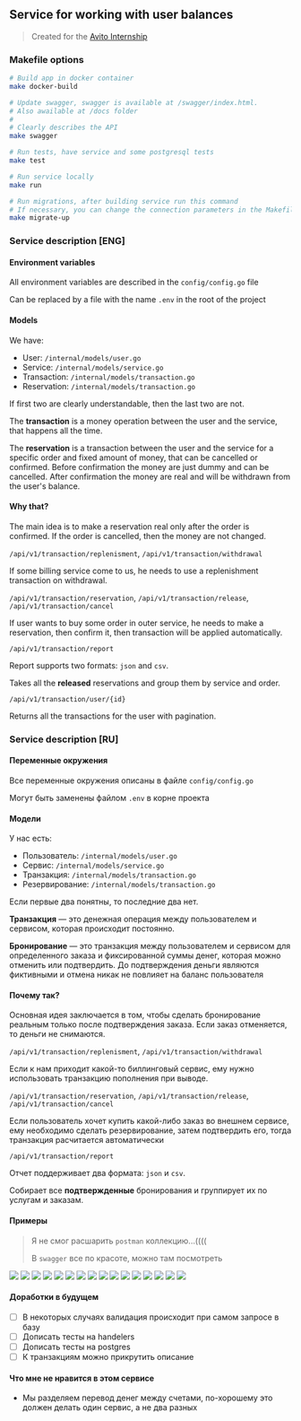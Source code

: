 ## Service for working with user balances

> Created for the [Avito Internship](https://github.com/avito-tech/internship_backend_2022)

### Makefile options

```bash
# Build app in docker container
make docker-build

# Update swagger, swagger is available at /swagger/index.html.
# Also awailable at /docs folder
#
# Clearly describes the API
make swagger

# Run tests, have service and some postgresql tests
make test

# Run service locally
make run

# Run migrations, after building service run this command
# If necessary, you can change the connection parameters in the Makefile
make migrate-up
```

### Service description [ENG]

#### Environment variables

All environment variables are described in the `config/config.go` file

Can be replaced by a file with the name `.env` in the root of the project

#### Models

We have:

- User: `/internal/models/user.go`
- Service: `/internal/models/service.go`
- Transaction: `/internal/models/transaction.go`
- Reservation: `/internal/models/transaction.go`

If first two are clearly understandable, then the last two are not.

The **transaction** is a money operation between the user and the service, that happens all the time.

The **reservation** is a transaction between the user and the service for a specific order and fixed amount of money,
that can be cancelled or confirmed.
Before confirmation the money are just dummy and can be cancelled. Аfter confirmation the
money are real and will be withdrawn from the user's balance.

#### Why that?

The main idea is to make a reservation real only after the order is confirmed. If the order is cancelled, then the money
are not changed.

`/api/v1/transaction/replenisment`, `/api/v1/transaction/withdrawal`

If some billing service come to us, he needs to use a replenishment transaction on withdrawal.

`/api/v1/transaction/reservation`, `/api/v1/transaction/release`, `/api/v1/transaction/cancel`

If user wants to buy some order in outer service, he needs to make a reservation, then confirm it, then transaction
will be applied automatically.

`/api/v1/transaction/report`

Report supports two formats: `json` and `csv`.

Takes all the **released** reservations and group them by service and order.

`/api/v1/transaction/user/{id}`

Returns all the transactions for the user with pagination.

### Service description [RU]

#### Переменные окружения

Все переменные окружения описаны в файле `config/config.go`

Могут быть заменены файлом `.env` в корне проекта

#### Модели

У нас есть:

- Пользователь: `/internal/models/user.go`
- Сервис: `/internal/models/service.go`
- Транзакция: `/internal/models/transaction.go`
- Резервирование: `/internal/models/transaction.go`

Если первые два понятны, то последние два нет.

**Транзакция** — это денежная операция между пользователем и сервисом, которая происходит постоянно.

**Бронирование** — это транзакция между пользователем и сервисом для определенного заказа и фиксированной суммы денег,
которая
можно отменить или подтвердить. До подтверждения деньги являются фиктивными и отмена никак не повлияет на баланс
пользователя

#### Почему так?

Основная идея заключается в том, чтобы сделать бронирование реальным только после подтверждения заказа. Если заказ
отменяется, то деньги не снимаются.

`/api/v1/transaction/replenisment`, `/api/v1/transaction/withdrawal`

Если к нам приходит какой-то биллинговый сервис, ему нужно использовать транзакцию пополнения при выводе.

`/api/v1/transaction/reservation`, `/api/v1/transaction/release`, `/api/v1/transaction/cancel`

Если пользователь хочет купить какой-либо заказ во внешнем сервисе, ему необходимо сделать резервирование, затем
подтвердить его, тогда транзакция расчитается автоматически

`/api/v1/transaction/report`

Отчет поддерживает два формата: `json` и `csv`.

Собирает все **подтвержденные** бронирования и группирует их по услугам и заказам.

#### Примеры

> Я не смог расшарить `postman` коллекцию...((((
>
> В `swagger` все по красоте, можно там посмотреть

![](./docs/examples/1.png)
![](./docs/examples/2.png)
![](./docs/examples/3.png)
![](./docs/examples/4.png)
![](./docs/examples/5.png)
![](./docs/examples/6.png)
![](./docs/examples/7.png)
![](./docs/examples/8.png)
![](./docs/examples/9.png)
![](./docs/examples/10.png)
![](./docs/examples/11.png)
![](./docs/examples/12.png)
![](./docs/examples/13.png)
![](./docs/examples/14.png)
![](./docs/examples/15.png)
![](./docs/examples/16.png)

#### Доработки в будущем

- [ ] В некоторых случаях валидация происходит при самом запросе в базу
- [ ] Дописать тесты на handelers
- [ ] Дописать тесты на postgres
- [ ] К транзакциям можно прикрутить описание

#### Что мне не нравится в этом сервисе

- Мы разделяем перевод денег между счетами, по-хорошему это должен делать один сервис, а не два разных
